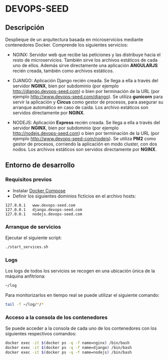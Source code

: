 # DEVOPS-SEED

## Descripción

Desplieque de un arquitectura basada en microservicios mediante contenedores Docker. Comprende los siguientes servicios:

* NGINX: Servidor web que recibe las peticiones y las distribuye hacia el resto de microservicios. También sirve los archivos estáticos de cada uno de ellos. Además sirve directamente una aplicación **ANGULARJS** recién creada, también como archivos estáticos.

* DJANGO: Aplicación Django recién creada. Se llega a ella a través del servidor **NGINX**, bien por subdominio (por ejemplo http://django.devops-seed.com) o bien por terminación de la URL (por ejemplo http://www.devops-seed.com/django). Se utiliza **gunicorn** para servir la aplicación y **Circus** como gestor de procesos, para asegurar su arranque automático en caso de caída. Los archivo estáticos son servidos directamente por **NGINX**.

* NODEJS: Aplicación **Express** recién creada. Se llega a ella a través del servidor **NGINX**, bien por subdominio (por ejemplo http://nodejs.devops-seed.com) o bien por terminación de la URL (por ejemplo http://www.devops-seed-com/nodejs). Se utiliza **PM2** como gestor de procesos, corriendo la aplicación en modo cluster, con dos nodos. Los archivos estáticos son servidos directamente por **NGINX**.

## Entorno de desarrollo

### Requisitos previos

* Instalar [Docker Compose](https://docs.docker.com/compose/install/)
* Definir los siguientes dominios ficticios en el archivo hosts:
```
127.0.0.1   www.devops-seed.com
127.0.0.1   django.devops-seed.com
127.0.0.1   nodejs.devops-seed.com
```

### Arranque de servicios

Ejecutar el siguiente script:

```bash
./start_services.sh
```

### Logs

Los logs de todos los servicios se recogen en una ubicación única de la máquina anfitriona: 

```bash
~/log
```

Para monitorizarlos en tiempo real se puede utilizar el siguiente comando:

```bash
tail -f ~/log/*/*
```

### Acceso a la consola de los contenedores

Se puede acceder a la consola de cada uno de los contenedores con los siguientes respectivos comandos:

```bash
docker exec -it $(docker ps -q -f name=nginx) /bin/bash
docker exec -it $(docker ps -q -f name=django) /bin/bash
docker exec -it $(docker ps -q -f name=nodejs) /bin/bash
```
